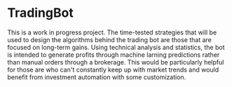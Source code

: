 # TradingBot
This is a work in progress project. The time-tested strategies that will be used to design the algorithms behind the trading bot are those that are focused on long-term gains. Using technical analysis and statistics, the bot is intended to generate profits through machine larning predictions rather than manual orders through a brokerage. This would be particularly helpful for those are who can't constantly keep up with market trends and would benefit from investment automation with some customization.
